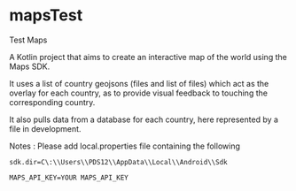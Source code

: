 # mapsTest
 Test Maps

A Kotlin project that aims to create an interactive map of the world using the Maps SDK.

It uses a list of country geojsons (files and list of files) which act as the overlay for each country, as to provide visual feedback to touching the corresponding country.

It also pulls data from a database for each country, here represented by a file in development.



Notes : Please add local.properties file containing the following

```
sdk.dir=C\:\\Users\\PDS12\\AppData\\Local\\Android\\Sdk

MAPS_API_KEY=YOUR MAPS_API_KEY
```